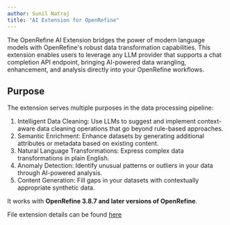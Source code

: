 ```yaml
---
author: Sunil Natraj
title: "AI Extension for OpenRefine"
---
```

The OpenRefine AI Extension bridges the power of modern language models with OpenRefine's robust data transformation capabilities. This extension enables users to leverage any LLM provider that supports a chat completion API endpoint, bringing AI-powered data wrangling, enhancement, and analysis directly into your OpenRefine workflows. 
<!--truncate-->
## Purpose
The extension serves multiple purposes in the data processing pipeline:

1. Intelligent Data Cleaning: Use LLMs to suggest and implement context-aware data cleaning operations that go beyond rule-based approaches.
2. Semantic Enrichment: Enhance datasets by generating additional attributes or metadata based on existing content.
3. Natural Language Transformations: Express complex data transformations in plain English.
4. Anomaly Detection: Identify unusual patterns or outliers in your data through AI-powered analysis.
5. Content Generation: Fill gaps in your datasets with contextually appropriate synthetic data.


It works with **OpenRefine 3.8.7 and later versions of OpenRefine**. 

File extension details can be found [here](https://github.com/sunilnatraj/llm-extension)
